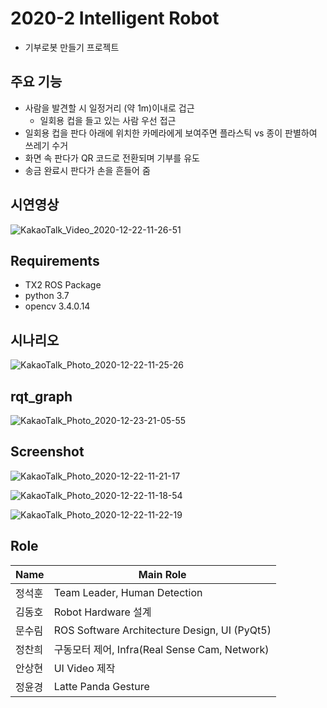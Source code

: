# 2020-2 Intelligent Robot
- 기부로봇 만들기 프로젝트



## 주요 기능
- 사람을 발견할 시 일정거리 (약 1m)이내로 겁근
    - 일회용 컵을 들고 있는 사람 우선 접근
- 일회용 컵을 판다 아래에 위치한 카메라에게 보여주면 플라스틱 vs 종이 판별하여 쓰레기 수거
- 화면 속 판다가 QR 코드로 전환되며 기부를 유도
- 송금 완료시 판다가 손을 흔들어 줌


## 시연영상

![KakaoTalk_Video_2020-12-22-11-26-51](https://user-images.githubusercontent.com/42709887/102842128-98b17480-4449-11eb-9dc9-61cfde20930f.gif)



## Requirements
- TX2 ROS Package
- python 3.7
- opencv 3.4.0.14


## 시나리오
![KakaoTalk_Photo_2020-12-22-11-25-26](https://user-images.githubusercontent.com/42709887/102841512-6ce1bf00-4448-11eb-8071-c166d6513fef.png)

## rqt_graph

![KakaoTalk_Photo_2020-12-23-21-05-55](https://user-images.githubusercontent.com/42709887/102997960-8f1f2e00-4569-11eb-90cc-2d619b4675ec.png)



## Screenshot
![KakaoTalk_Photo_2020-12-22-11-21-17](https://user-images.githubusercontent.com/42709887/102841245-ecbb5980-4447-11eb-868c-eb8223577473.jpeg)

![KakaoTalk_Photo_2020-12-22-11-18-54](https://user-images.githubusercontent.com/42709887/102841045-81718780-4447-11eb-8190-da33862b77b1.jpeg)

![KakaoTalk_Photo_2020-12-22-11-22-19](https://user-images.githubusercontent.com/42709887/102841317-0d83af00-4448-11eb-99e1-96d595b2016d.jpeg)



## Role
|Name|Main Role|
|------|---|
|정석훈|Team Leader, Human Detection|
|김동호|Robot Hardware 설계|
|문수림|ROS Software Architecture Design, UI (PyQt5)|
|정찬희|구동모터 제어, Infra(Real Sense Cam, Network)|
|안상현|UI Video 제작|
|정윤경|Latte Panda Gesture|

